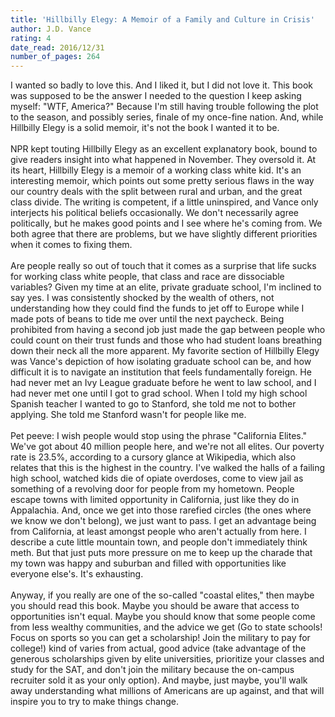 ```yaml
---
title: 'Hillbilly Elegy: A Memoir of a Family and Culture in Crisis'
author: J.D. Vance
rating: 4
date_read: 2016/12/31
number_of_pages: 264
---
```


I wanted so badly to love this. And I liked it, but I did not love it. This book was supposed to be the answer I needed to the question I keep asking myself: "WTF, America?" Because I'm still having trouble following the plot to the season, and possibly series, finale of my once-fine nation. And, while Hillbilly Elegy is a solid memoir, it's not the book I wanted it to be.<br/><br/>NPR kept touting Hillbilly Elegy as an excellent explanatory book, bound to give readers insight into what happened in November. They oversold it. At its heart, Hillbilly Elegy is a memoir of a working class white kid. It's an interesting memoir, which points out some pretty serious flaws in the way our country deals with the split between rural and urban, and the great class divide. The writing is competent, if a little uninspired, and Vance only interjects his political beliefs occasionally. We don't necessarily agree politically, but he makes good points and I see where he's coming from. We both agree that there are problems, but we have slightly different priorities when it comes to fixing them.<br/><br/>Are people really so out of touch that it comes as a surprise that life sucks for working class white people, that class and race are dissociable variables? Given my time at an elite, private graduate school, I'm inclined to say yes. I was consistently shocked by the wealth of others, not understanding how they could find the funds to jet off to Europe while I made pots of beans to tide me over until the next paycheck. Being prohibited from having a second job just made the gap between people who could count on their trust funds and those who had student loans breathing down their neck all the more apparent. My favorite section of Hillbilly Elegy was Vance's depiction of how isolating graduate school can be, and how difficult it is to navigate an institution that feels fundamentally foreign. He had never met an Ivy League graduate before he went to law school, and I had never met one until I got to grad school. When I told my high school Spanish teacher I wanted to go to Stanford, she told me not to bother applying. She told me Stanford wasn't for people like me.<br/><br/>Pet peeve: I wish people would stop using the phrase "California Elites." We've got about 40 million people here, and we're not all elites. Our poverty rate is 23.5%, according to a cursory glance at Wikipedia, which also relates that this is the highest in the country. I've walked the halls of a failing high school, watched kids die of opiate overdoses, come to view jail as something of a revolving door for people from my hometown. People escape towns with limited opportunity in California, just like they do in Appalachia. And, once we get into those rarefied circles (the ones where we know we don't belong), we just want to pass. I get an advantage being from California, at least amongst people who aren't actually from here. I describe a cute little mountain town, and people don't immediately think meth. But that just puts more pressure on me to keep up the charade that my town was happy and suburban and filled with opportunities like everyone else's. It's exhausting.<br/><br/>Anyway, if you really are one of the so-called "coastal elites," then maybe you should read this book. Maybe you should be aware that access to opportunities isn't equal. Maybe you should know that some people come from less wealthy communities, and the advice we get (Go to state schools! Focus on sports so you can get a scholarship! Join the military to pay for college!) kind of varies from actual, good advice (take advantage of the generous scholarships given by elite universities, prioritize your classes and study for the SAT, and don't join the military because the on-campus recruiter sold it as your only option). And maybe, just maybe, you'll walk away understanding what millions of Americans are up against, and that will inspire you to try to make things change.<br/>